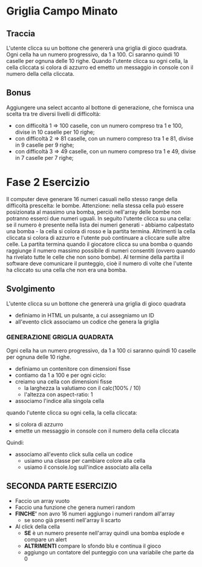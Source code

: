 # Griglia Campo Minato

## Traccia

L'utente clicca su un bottone che genererà una griglia di gioco quadrata.
Ogni cella ha un numero progressivo, da 1 a 100.
Ci saranno quindi 10 caselle per ognuna delle 10 righe.
Quando l'utente clicca su ogni cella, la cella cliccata si colora di azzurro ed emetto un messaggio in console con il numero della cella cliccata.

## Bonus

Aggiungere una select accanto al bottone di generazione, che fornisca una scelta tra tre diversi livelli di difficoltà:

- con difficoltà 1 => 100 caselle, con un numero compreso tra 1 e 100, divise in 10 caselle per 10 righe;
- con difficoltà 2 => 81 caselle, con un numero compreso tra 1 e 81, divise in 9 caselle per 9 righe;
- con difficoltà 3 => 49 caselle, con un numero compreso tra 1 e 49, divise in 7 caselle per 7 righe;

# Fase 2 Esercizio

Il computer deve generare 16 numeri casuali nello stesso range della difficoltà prescelta: le bombe. Attenzione: nella stessa cella può essere posizionata al massimo una bomba, perciò nell'array delle bombe non potranno esserci due numeri uguali.
In seguito l'utente clicca su una cella: se il numero è presente nella lista dei numeri generati - abbiamo calpestato una bomba - la cella si colora di rosso e la partita termina. Altrimenti la cella cliccata si colora di azzurro e l'utente può continuare a cliccare sulle altre celle.
La partita termina quando il giocatore clicca su una bomba o quando raggiunge il numero massimo possibile di numeri consentiti (ovvero quando ha rivelato tutte le celle che non sono bombe).
Al termine della partita il software deve comunicare il punteggio, cioè il numero di volte che l'utente ha cliccato su una cella che non era una bomba.

## Svolgimento

L'utente clicca su un bottone che genererà una griglia di gioco quadrata

- definiamo in HTML un pulsante, a cui assegniamo un ID
- all'evento click associamo un codice che genera la griglia

### GENERAZIONE GRIGLIA QUADRATA

Ogni cella ha un numero progressivo, da 1 a 100
ci saranno quindi 10 caselle per ognuna delle 10 righe.

- definiamo un contenitore con dimensioni fisse
- contiamo da 1 a 100 e per ogni ciclo:
- creiamo una cella con dimensioni fisse
  - la larghezza la valutiamo con il calc(100% / 10)
  - l'altezza con aspect-ratio: 1
- associamo l'indice alla singola cella

quando l'utente clicca su ogni cella, la cella cliccata:

- si colora di azzurro
- emette un messaggio in console con il numero della cella cliccata

Quindi:

- associamo all'evento click sulla cella un codice
  - usiamo una classe per cambiare colore alla cella
  - usiamo il console.log sull'indice associato alla cella

## SECONDA PARTE ESERCIZIO

- Faccio un array vuoto
- Faccio una funzione che genera numeri random
- **FINCHE'** non avro 16 numeri aggiungo i numeri random all'array
  - se sono già presenti nell'array li scarto
- Al click della cella
  - **SE** è un numero presente nell'array quindi una bomba esplode e compare un alert
  - **ALTRIMENTI** compare lo sfondo blu e continua il gioco
  - aggiungo un contatore del punteggio con una variabile che parte da 0
